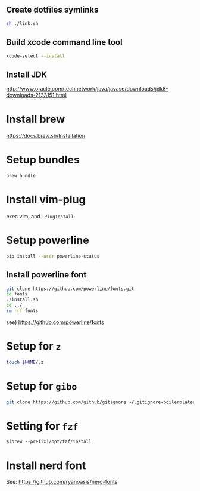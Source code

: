 ## Create dotfiles symlinks

```sh
sh ./link.sh
```

## Build xcode command line tool

```sh
xcode-select --install
```

## Install JDK

http://www.oracle.com/technetwork/java/javase/downloads/jdk8-downloads-2133151.html

# Install brew

https://docs.brew.sh/Installation

# Setup bundles

```sh
brew bundle
```

# Install vim-plug

exec vim, and `:PlugInstall`

# Setup powerline

```sh
pip install --user powerline-status
```

## Install powerline font

```sh
git clone https://github.com/powerline/fonts.git
cd fonts
./install.sh
cd ../
rm -rf fonts
```

see) https://github.com/powerline/fonts

# Setup for `z`

```sh
touch $HOME/.z
```

# Setup for `gibo`

```sh
git clone https://github.com/github/gitignore ~/.gitignore-boilerplates
```

# Setting for `fzf`

```
$(brew --prefix)/opt/fzf/install
```

# Install nerd font

See: https://github.com/ryanoasis/nerd-fonts
